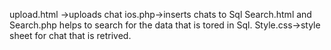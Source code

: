 upload.html ->uploads chat 
ios.php->inserts chats to Sql
Search.html and Search.php helps to search for the data that is tored in Sql.
Style.css->style sheet for chat that is retrived.